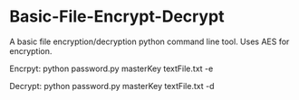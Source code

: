 # Basic-File-Encrypt-Decrypt
A basic file encryption/decryption python command line tool.  Uses AES for encryption.


Encrpyt:
  python password.py masterKey textFile.txt -e

Decrypt:
  python password.py masterKey textFile.txt -d
  

